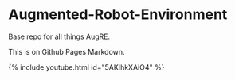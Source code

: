 # Augmented-Robot-Environment
Base repo for all things AugRE.

This is on Github Pages Markdown.

{% include youtube.html id="5AKIhkXAiO4" %}